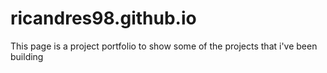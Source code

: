 # ricandres98.github.io
This page is a project portfolio to show some of the projects that i've been building
